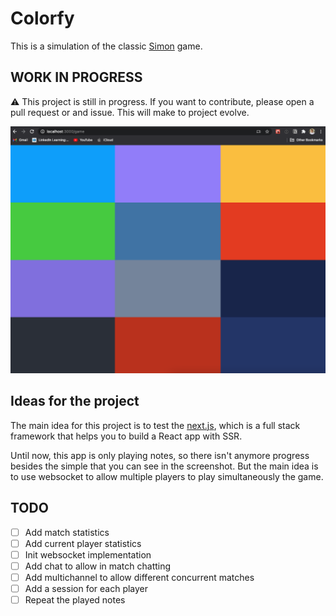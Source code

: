 # Colorfy
This is a simulation of the classic [Simon](https://en.wikipedia.org/wiki/Simon_(game)) game.

## WORK IN PROGRESS
⚠️ This project is still in progress. If you want to contribute, please open a pull request or and issue. This will make to project evolve.

![Project screenshot](./screenshot.png)

## Ideas for the project
The main idea for this project is to test the [next.js](https://nextjs.org/), which is a full stack framework that helps you to build a React app with SSR.

Until now, this app is only playing notes, so there isn't anymore progress besides the simple that you can see in the screenshot. But the main idea is to use websocket to allow multiple players to play simultaneously the game. 


## TODO
- [ ] Add match statistics
- [ ] Add current player statistics
- [ ] Init websocket implementation
- [ ] Add chat to allow in match chatting
- [ ] Add multichannel to allow different concurrent matches
- [ ] Add a session for each player
- [ ] Repeat the played notes